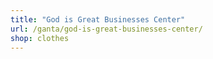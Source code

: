 ```yaml
---
title: "God is Great Businesses Center"
url: /ganta/god-is-great-businesses-center/
shop: clothes
---
```


